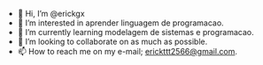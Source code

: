 - 👋 Hi, I’m @erickgx
- 👀 I’m interested in aprender linguagem de programacao.
- 🌱 I’m currently learning modelagem de sistemas e programacao.
- 💞️ I’m looking to collaborate on as much as possible.
- 📫 How to reach me on my e-mail; erickttt2566@gmail.com.

<!---
erickgx/erickgx is a ✨ special ✨ repository because its `README.md` (this file) appears on your GitHub profile.
You can click the Preview link to take a look at your changes.
--->
